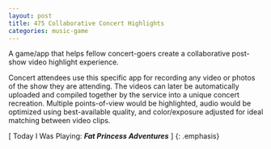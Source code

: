 ```yaml
---
layout: post
title: 475 Collaborative Concert Highlights
categories: music-game
---
```

A game/app that helps fellow concert-goers create a collaborative post-show video highlight experience.

Concert attendees use this specific app for recording any video or photos of the show they are attending.  The videos can later be automatically uploaded and compiled together by the service into a unique concert recreation.  Multiple points-of-view would be highlighted, audio would be optimized using best-available quality, and color/exposure adjusted for ideal matching between video clips.

[ Today I Was Playing: ***Fat Princess Adventures*** ]
{: .emphasis}